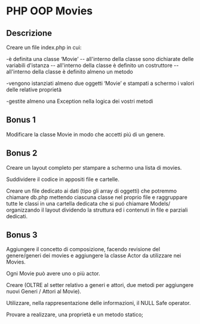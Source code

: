 # PHP OOP Movies

## Descrizione

Creare un file index.php in cui:

-è definita una classe ‘Movie’
-- all'interno della classe sono dichiarate delle variabili d'istanza
-- all'interno della classe è definito un costruttore
-- all'interno della classe è definito almeno un metodo

-vengono istanziati almeno due oggetti ‘Movie’ e stampati a schermo i valori delle relative proprietà

-gestite almeno una Exception nella logica dei vostri metodi

## Bonus 1

Modificare la classe Movie in modo che accetti piú di un genere.

## Bonus 2

Creare un layout completo per stampare a schermo una lista di movies.

Suddividere il codice in appositi file e cartelle.

Creare un file dedicato ai dati (tipo gli array di oggetti) che potremmo chiamare db.php mettendo ciascuna classe nel proprio file e raggruppare tutte le classi in una cartella dedicata che si puó chiamare Models/ organizzando il layout dividendo la struttura ed i contenuti in file e parziali dedicati.

## Bonus 3

Aggiungere il concetto di composizione, facendo revisione del genere/generi dei movies e aggiungere la classe Actor da utilizzare nei Movies.

Ogni Movie può avere uno o più actor.

Creare (OLTRE al setter relativo a generi e attori, due metodi per aggiungere nuovi Generi / Attori al Movie).

Utilizzare, nella rappresentazione delle informazioni, il NULL Safe operator.

Provare a realizzare, una proprietà e un metodo statico;
